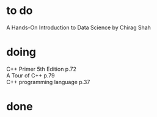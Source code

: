 # to do
A Hands-On Introduction to Data Science by Chirag Shah  
# doing
C++ Primer 5th Edition p.72  
A Tour of C++ p.79  
C++ programming language p.37  
# done
